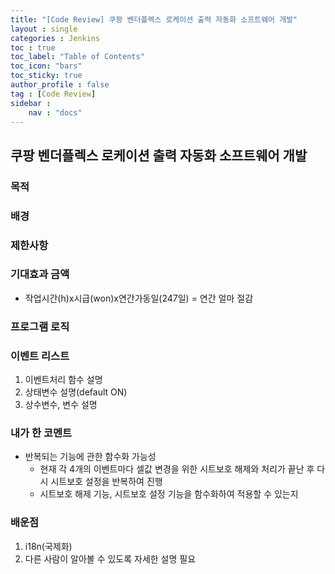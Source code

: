 ```yaml
---
title: "[Code Review] 쿠팡 벤더플렉스 로케이션 출력 자동화 소프트웨어 개발"
layout : single
categories : Jenkins
toc : true
toc_label: "Table of Contents"
toc_icon: "bars"
toc_sticky: true
author_profile : false
tag : [Code Review]
sidebar :
    nav : "docs"
---
```


## 쿠팡 벤더플렉스 로케이션 출력 자동화 소프트웨어 개발
### 목적
### 배경
### 제한사항
### 기대효과 금액
- 작업시간(h)x시급(won)x연간가동일(247일) = 연간 얼마 절감
### 프로그램 로직
### 이벤트 리스트
1. 이벤트처리 함수 설명
2. 상태변수 설명(default ON)
3. 상수변수, 변수 설명

### 내가 한 코멘트
- 반복되는 기능에 관한 함수화 가능성
  - 현재 각 4개의 이벤트마다 셀값 변경을 위한 시트보호 해제와 처리가 끝난 후 다시 시트보호 설정을 반복하여 진행
  - 시트보호 해제 기능, 시트보호 설정 기능을 함수화하여 적용할 수 있는지

### 배운점
1. i18n(국제화)
2. 다른 사람이 알아볼 수 있도록 자세한 설명 필요